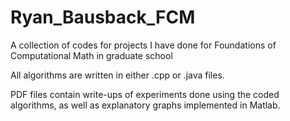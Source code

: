 # Ryan_Bausback_FCM
A collection of codes for projects I have done for Foundations of Computational Math in graduate school

All algorithms are written in either .cpp or .java files. 

PDF files contain write-ups of experiments done using the coded algorithms, as well as explanatory graphs implemented in Matlab.  
